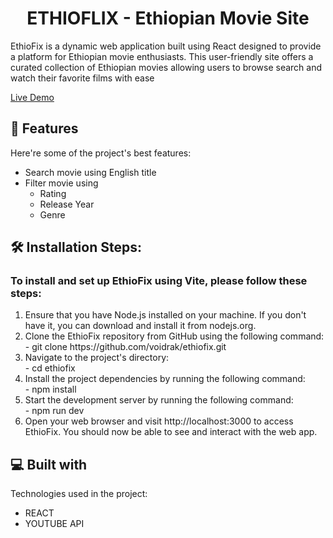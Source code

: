 <h1 align="center" id="title">ETHIOFLIX - Ethiopian Movie Site</h1>

<p id="description">EthioFix is a dynamic web application built using React designed to provide a platform for Ethiopian movie enthusiasts. This user-friendly site offers a curated collection of Ethiopian movies allowing users to browse search and watch their favorite films with ease</p>

<a href="https://ethioflixx.vercel.app/">Live Demo</a>

  
  
<h2>🧐 Features</h2>

Here're some of the project's best features:

*   Search movie using English title
*   Filter movie using
    - Rating
    - Release Year
    - Genre

<h2>🛠️ Installation Steps:</h2>
<h3>To install and set up EthioFix using Vite, please follow these steps:</h3>
<ol>
 <li> Ensure that you have Node.js installed on your machine. If you don't have it, you can download and install it from nodejs.org.</li>
 <li> Clone the EthioFix repository from GitHub using the following command:</li>
    - git clone https://github.com/voidrak/ethiofix.git
<li>Navigate to the project's directory:</li>
   -  cd ethiofix
<li>Install the project dependencies by running the following command:</li>
   -  npm install
<li>Start the development server by running the following command:</li>
   - npm run dev
<li>Open your web browser and visit http://localhost:3000 to access EthioFix. You should now be able to see and interact with the web app.</li>
</ol>

  
  
<h2>💻 Built with</h2>

Technologies used in the project:

*   REACT
*   YOUTUBE API
